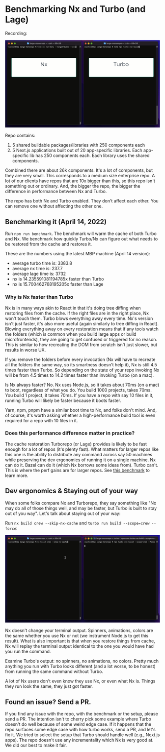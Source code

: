 # Benchmarking Nx and Turbo (and Lage)

Recording:

![nx-turbo-recording](./readme-assets/turbo-nx-perf.gif)

Repo contains:

1. 5 shared buildable packages/libraries with 250 components each
2. 5 Next.js applications built out of 20 app-specific libraries. Each app-specific lib has 250 components each. Each library uses the shared components.

Combined there are about 26k components. It's a lot of components, but they are very small. This corresponds to a medium size enterprise repo. A lot of our clients have repos that are 10x bigger than this, so this repo isn't something out or ordinary. And, the bigger the repo, the bigger the difference in performance between Nx and Turbo.

The repo has both Nx and Turbo enabled. They don't affect each other. You can remove one without affecting the other one.


## Benchmarking it (April 14, 2022)

Run `npm run benchmark`. The benchmark will warm the cache of both Turbo and Nx. We benchmark how quickly Turbo/Nx can figure out what needs to be restored from the cache and restores it.

These are the numbers using the latest MBP machine (April 14 version):
- average turbo time is: 3383.8 
- average nx time is: 237.7
- average lage time is: 3732
- nx is 14.235591081194785x faster than Turbo
- nx is 15.700462768195205x faster than Lage


### Why is Nx faster than Turbo

Nx is in many ways akin to React in that it's doing tree diffing when restoring files from the cache. If the right files are in the right place, Nx won't touch them. Turbo blows everything away every time. Nx's version isn't just faster, it's also more useful (again similarly to tree diffing in React). Blowing everything away on every restoration means that if any tools watch the folders (which is common when you build large apps or build microfrontends), they are going to get confused or triggered for no reason. This is similar to how recreating the DOM from scratch isn't just slower, but results in worse UX.

If you remove the folders before every invocation (Nx will have to recreate all the folders the same way, so its smartness doesn't help it), Nx is still 4.5 times faster than Turbo. So depending on the state of your repo invoking Nx will be from 4.5 times to 14.2 times faster than invoking Turbo (on a mac).

Is Nx always faster? No. Nx uses Node.js, so it takes about 70ms (on a mac) to boot, regardless of what you do. You build 1000 projects, takes 70ms. You build 1 project, it takes 70ms. If you have a repo with say 10 files in it, running Turbo will likely be faster because it boots faster.

Yarn, npm, pnpm have a similar boot time to Nx, and folks don't mind. And, of course, it's worth asking whether a high-performance build tool is even required for a repo with 10 files in it.


### Does this performance difference matter in practice?

The cache restoration Turborepo (or Lage) provides is likely to be fast enough for a lot of repos (it's plenty fast). What matters for larger repos like this one is the ability to distribute any command across say 50 machines while preserving the dev ergonomics of running it on a single machine. Nx can do it. Bazel can do it (which Nx borrows some ideas from). Turbo can't. This is where the perf gains are for larger repos. See [this benchmark](https://github.com/vsavkin/interstellar) to learn more.


## Dev ergonomics & Staying out of your way

When some folks compare Nx and Turborepo, they say something like "Nx may do all of those things well, and may be faster, but Turbo is built to stay out of you way". Let's talk about staying out of your way:

Run `nx build crew --skip-nx-cache` and `turbo run build --scope=crew --force`:

![terminal outputs](./readme-assets/turbo-nx-terminal.gif)

Nx doesn't change your terminal output. Spinners, animations, colors are the same whether you use Nx or not (we instrument Node.js to get this result). What is also important is that when you restore things from cache, Nx will replay the terminal output identical to the one you would have had you run the command.

Examine Turbo's output: no spinners, no animations, no colors. Pretty much anything you run with Turbo looks different (and a lot worse, to be honest) from running the same command without Turbo.

A lot of Nx users don't even know they use Nx, or even what Nx is. Things they run look the same, they just got faster.


## Found an issue? Send a PR.

If you find any issue with the repo, with the benchmark or the setup, please send a PR. The intention isn't to cherry pick some example where Turbo doesn't do well because of some weird edge case. If it happens that the repo surfaces some edge case with how turbo works, send a PR, and let's fix it. We tried to select the setup that Turbo should handle well (e.g., Next.js apps). The repo doesn't use any incrementality which Nx is very good at. We did our best to make it fair.
